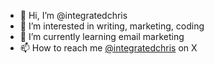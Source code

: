 - 👋 Hi, I’m @integratedchris
- 👀 I’m interested in writing, marketing, coding
- 🌱 I’m currently learning email marketing
- 📫 How to reach me [@integratedchris](@integratedchris) on X

<!---
- 💞️ I’m looking to collaborate on ...
integratedchris/integratedchris is a ✨ special ✨ repository because its `README.md` (this file) appears on your GitHub profile.
You can click the Preview link to take a look at your changes.
--->
